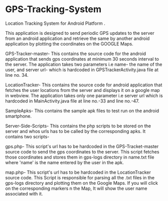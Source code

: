 GPS-Tracking-System
===================

Location Tracking System for Android Platform .

This application is designed to send periodic GPS updates to the server from an android application and retrieve the same by another android application by plotting the coordinates on the GOOGLE Maps.

GPS-Tracker-master- This contains the source code for the android application that sends gps coordinates at minimum 30 seconds interval to the server. The application takes two parameters i.e name- the name of the user, and server url- which is hardcoded in GPSTrackerActivity.java file at line no. 34.

LocationTracker- This contains the source code for android application that fetches the user locations from the server and displays it on a google map in webview.
The application takes only one parameter i.e server url which is hardcoded in MainActivity.java file at line no.-33 and line no.-47.

SampleApks- This contains the sample apk files to test run on the android smartphone.

Server-Side-Scripts- This contains the php scripts to be stored on the server and whos urls has to be called by the corresponding apks.
It contains two scripts-

gps.php- This script's url has to be hardcoded in the GPS-Tracket-master source code to send the gps coordinates to the server. This script fetches those coordinates and stores them in gps-logs directory in name.txt file where 'name' is the name entered by the user in the apk.

map.php- This script's url has to be hardcoded in the LocationTracker source code. This Script is responsible for parsing all the .txt files in the gps-logs directory and plotting them on the Google Maps. If you will click on the corresponding markers n the Map, It will show the user name associated with it.


